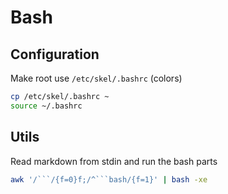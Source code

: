 # Bash

## Configuration

Make root use `/etc/skel/.bashrc` (colors)

```bash
cp /etc/skel/.bashrc ~
source ~/.bashrc
```

## Utils

Read markdown from stdin and run the bash parts
```bash
awk '/```/{f=0}f;/^```bash/{f=1}' | bash -xe
```

